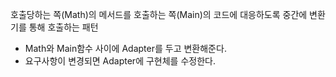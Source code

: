 호출당하는 쪽(Math)의 메서드를 호출하는 쪽(Main)의 코드에 대응하도록 중간에 변환기를 통해 호출하는 패턴
- Math와 Main함수 사이에 Adapter를 두고 변환해준다. 
- 요구사항이 변경되면 Adapter에 구현체를 수정한다.
